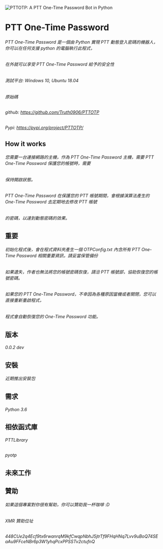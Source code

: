![PTTOTP: A PTT One-Time Password Bot in Python](https://i.imgur.com/zFxDCU7.png)
# PTT One-Time Password

###### PTT One-Time Password 是一個由 Python 實現 PTT 動態登入密碼的機器人，你可以在任何支援 python 的電腦執行此程式，
###### 在外就可以享受 PTT One-Time Password 給予的安全性
###### 
###### 測試平台: Windows 10, Ubuntu 18.04
###### 原始碼
###### github: https://github.com/Truth0906/PTTOTP
###### Pypi: https://pypi.org/project/PTTOTP/

How it works
-------------------
###### 您需要一台連接網路的主機，作為 PTT One-Time Password 主機，需要 PTT One-Time Password 保護您的帳號時，需要
###### 保持開啟狀態。
###### PTT One-Time Password 在保護您的 PTT 帳號期間，會根據演算法產生的 One-Time Password 去定期地去修改 PTT 帳號
###### 的密碼，以達到動態密碼的效果。

重要
-------------------
###### 初始化程式後，會在程式資料夾產生一個 OTPConfig.txt 內含所有 PTT One-Time Password 相關重要資訊，請妥當保管備份
###### 如果遺失，作者也無法將您的帳號密碼恢復，請洽 PTT 帳號部，協助恢復您的帳號密碼。
###### 如果您的 PTT One-Time Password，不幸因為各種原因當機或者關閉，您可以直接重新重啟程式，
###### 程式會自動恢復您的 One-Time Password 功能。

版本
-------------------
###### 0.0.2 dev

安裝
-------------------
###### 近期推出安裝包

需求
-------------------
###### Python 3.6

相依函式庫
-------------------
###### PTTLibrary
###### pyotp

未來工作
-------------------

贊助
-------------------
###### 如果這個專案對你很有幫助，你可以贊助我一杯咖啡 :D
###### XMR 贊助位址
###### 448CUe2q4Ecf9tx6rwanrqM9kfCwqpNbhJ5jtrTf9FHqHNq7Lvv9uBoQ74SEaAu9FFceNBr6p3W1yhqPcxPPSSTv2ctufnQ
